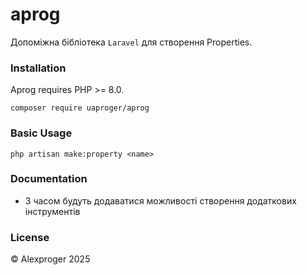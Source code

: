 # aprog

Допоміжна бібліотека `Laravel` для створення Properties.

### Installation

Aprog requires PHP >= 8.0.

```shell
composer require uaproger/aprog
```

### Basic Usage

```shell
php artisan make:property <name>
```

### Documentation

- З часом будуть додаватися можливості створення додаткових інструментів

### License
&copy; Alexproger 2025